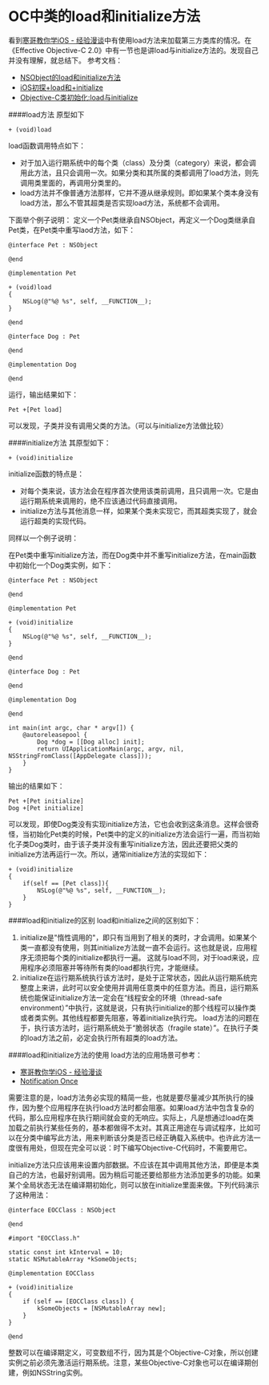 # OC中类的load和initialize方法

看到[寒哥教你学iOS - 经验漫谈](http://www.jianshu.com/p/cb54054d3add)中有使用load方法来加载第三方类库的情况。在《Effective Objective-C 2.0》中有一节也是讲load与initialize方法的。发现自己并没有理解，就总结下。
参考文档：

+ [NSObject的load和initialize方法](http://www.cocoachina.com/ios/20150104/10826.html)
+ [iOS初探+load和+initialize](http://readus.org/2015/07/29/ios-load-and-initialize/)
+ [Objective-C类初始化:load与initialize](http://wufawei.com/2013/06/load-initialize/)

####load方法
原型如下

	+ (void)load

load函数调用特点如下：

+ 对于加入运行期系统中的每个类（class）及分类（category）来说，都会调用此方法，且只会调用一次。如果分类和其所属的类都调用了load方法，则先调用类里面的，再调用分类里的。
+ load方法并不像普通方法那样，它并不遵从继承规则。即如果某个类本身没有load方法，那么不管其超类是否实现load方法，系统都不会调用。

下面举个例子说明：
定义一个Pet类继承自NSObject，再定义一个Dog类继承自Pet类，在Pet类中重写laod方法，如下：

	@interface Pet : NSObject
	
	@end
	
	@implementation Pet
	
	+ (void)load
	{
	    NSLog(@"%@ %s", self, __FUNCTION__);
	}
	
	@end
	
	@interface Dog : Pet
	
	@end
	
	@implementation Dog
	
	@end

运行，输出结果如下：

	Pet +[Pet load]

可以发现，子类并没有调用父类的方法。（可以与initialize方法做比较）

####initialize方法
其原型如下：

	+ (void)initialize

initialize函数的特点是：

+ 对每个类来说，该方法会在程序首次使用该类前调用，且只调用一次。它是由运行期系统来调用的，绝不应该通过代码直接调用。
+ initialize方法与其他消息一样，如果某个类未实现它，而其超类实现了，就会运行超类的实现代码。

同样以一个例子说明：

在Pet类中重写initialize方法，而在Dog类中并不重写initialize方法，在main函数中初始化一个Dog类实例，如下：

	@interface Pet : NSObject
	
	@end
	
	@implementation Pet
	
	+ (void)initialize
	{
	    NSLog(@"%@ %s", self, __FUNCTION__);
	}
	
	@end
	
	@interface Dog : Pet
	
	@end
	
	@implementation Dog
	
	@end
	
	int main(int argc, char * argv[]) {
	    @autoreleasepool {
	        Dog *dog = [[Dog alloc] init];
	        return UIApplicationMain(argc, argv, nil, NSStringFromClass([AppDelegate class]));
	    }
	}

输出的结果如下：

	Pet +[Pet initialize]
	Dog +[Pet initialize]

可以发现，即使Dog类没有实现initialize方法，它也会收到这条消息。这样会很奇怪，当初始化Pet类的时候，Pet类中的定义的initialize方法会运行一遍，而当初始化子类Dog类时，由于该子类并没有重写initialize方法，因此还要把父类的initialize方法再运行一次。所以，通常initialize方法的实现如下：

	+ (void)initialize
	{
	    if(self == [Pet class]){
	        NSLog(@"%@ %s", self, __FUNCTION__);
	    }
	}

####load和initialize的区别
load和initialize之间的区别如下：

1. initialize是"惰性调用的"，即只有当用到了相关的类时，才会调用。如果某个类一直都没有使用，则其initialize方法就一直不会运行。这也就是说，应用程序无须把每个类的initialize都执行一遍。
这就与load不同，对于load来说，应用程序必须阻塞并等待所有类的load都执行完，才能继续。
2. initialize在运行期系统执行该方法时，是处于正常状态，因此从运行期系统完整度上来讲，此时可以安全使用并调用任意类中的任意方法。而且，运行期系统也能保证initialize方法一定会在“线程安全的环境（thread-safe environment）”中执行，这就是说，只有执行initialize的那个线程可以操作类或者类实例。其他线程都要先阻塞，等着initialize执行完。
load方法的问题在于，执行该方法时，运行期系统处于“脆弱状态（fragile state）”。在执行子类的load方法之前，必定会执行所有超类的load方法。


####load和initialize方法的使用
load方法的应用场景可参考：

+ [寒哥教你学iOS - 经验漫谈](http://www.jianshu.com/p/cb54054d3add)
+ [Notification Once](http://blog.sunnyxx.com/2015/03/09/notification-once/)

需要注意的是，load方法务必实现的精简一些，也就是要尽量减少其所执行的操作，因为整个应用程序在执行load方法时都会阻塞。如果load方法中包含复杂的代码，那么应用程序在执行期间就会变的无响应。实际上，凡是想通过load在类加载之前执行某些任务的，基本都做得不太对。其真正用途在与调试程序，比如可以在分类中编写此方法，用来判断该分类是否已经正确载入系统中。也许此方法一度很有用处，但现在完全可以说：时下编写Objective-C代码时，不需要用它。

initialize方法只应该用来设置内部数据。不应该在其中调用其他方法，即便是本类自己的方法，也最好别调用。因为稍后可能还要给那些方法添加更多的功能。如果某个全局状态无法在编译期初始化，则可以放在initialize里面来做。下列代码演示了这种用法：


	@interface EOCClass : NSObject
	
	@end
	
	#import "EOCClass.h"
	
	static const int kInterval = 10;
	static NSMutableArray *kSomeObjects;
	
	@implementation EOCClass
	
	+ (void)initialize
	{
	    if (self == [EOCClass class]) {
	        kSomeObjects = [NSMutableArray new];
	    }
	}
	
	@end

整数可以在编译期定义，可变数组不行，因为其是个Objective-C对象，所以创建实例之前必须先激活运行期系统。注意，某些Objective-C对象也可以在编译期创建，例如NSString实例。